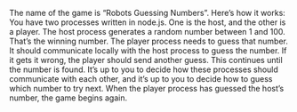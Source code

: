 The name of the game is “Robots Guessing Numbers”. Here’s how it works:
You have two processes written in node.js. One is the host, and the other is a player. The host
process generates a random number between 1 and 100. That’s the winning number.
The player process needs to guess that number. It should communicate locally with the host
process to guess the number. If it gets it wrong, the player should send another guess. This
continues until the number is found.
It’s up to you to decide how these processes should communicate with each other, and it’s up to
you to decide how to guess which number to try next.
When the player process has guessed the host’s number, the game begins again.
